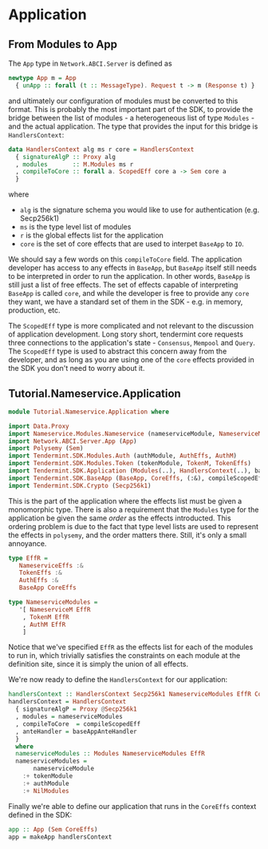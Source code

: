 # Application

## From Modules to App

The `App` type in `Network.ABCI.Server` is defined as 

~~~ haskell ignore
newtype App m = App
  { unApp :: forall (t :: MessageType). Request t -> m (Response t) }
~~~

and ultimately our configuration of modules must be converted to this format. This is probably the most important part of the SDK, to provide the bridge between the list of modules - a heterogeneous list of type `Modules` - and the actual application. The type that provides the input for this bridge is `HandlersContext`:

~~~ haskell ignore
data HandlersContext alg ms r core = HandlersContext
  { signatureAlgP :: Proxy alg
  , modules       :: M.Modules ms r
  , compileToCore :: forall a. ScopedEff core a -> Sem core a
  }
~~~

where
- `alg` is the signature schema you would like to use for authentication (e.g. Secp256k1)
- `ms` is the type level list of modules
- `r` is the global effects list for the application
- `core` is the set of core effects that are used to interpet `BaseApp` to `IO`.

We should say a few words on this `compileToCore` field. The application developer has access to any effects in `BaseApp`, 
but `BaseApp` itself still needs to be interpreted in order to run the application. In other words, `BaseApp` is still just a 
list of free effects. The set of effects capable of interpreting `BaseApp` is called `core`, and while the developer is free to provide any `core` they want, we have a standard set of them in the SDK - e.g. in memory, production, etc. 

The `ScopedEff` type is more complicated and not relevant to the discussion of application development. Long story short, tendermint core requests three connections to the application's state - `Consensus`, `Mempool` and `Query`. The `ScopedEff` type is used to abstract this concern away from the developer, and as long as you are using one of the `core` effects provided in the SDK you don't need to worry about it.

## Tutorial.Nameservice.Application

~~~ haskell
module Tutorial.Nameservice.Application where

import Data.Proxy
import Nameservice.Modules.Nameservice (nameserviceModule, NameserviceM, NameserviceEffs)
import Network.ABCI.Server.App (App)
import Polysemy (Sem)
import Tendermint.SDK.Modules.Auth (authModule, AuthEffs, AuthM)
import Tendermint.SDK.Modules.Token (tokenModule, TokenM, TokenEffs)
import Tendermint.SDK.Application (Modules(..), HandlersContext(..), baseAppAnteHandler, makeApp)
import Tendermint.SDK.BaseApp (BaseApp, CoreEffs, (:&), compileScopedEff)
import Tendermint.SDK.Crypto (Secp256k1)
~~~

This is the part of the application where the effects list must be given a monomorphic type. There is also a requirement
that the `Modules` type for the application be given the same _order_ as the effects introducted. This ordering problem is due
to the fact that type level lists are used to represent the effects in `polysemy`, and the order matters there. Still, it's only a small annoyance.


~~~ haskell
type EffR =
   NameserviceEffs :&
   TokenEffs :&
   AuthEffs :&
   BaseApp CoreEffs

type NameserviceModules =
   '[ NameserviceM EffR
    , TokenM EffR
    , AuthM EffR
    ]
~~~

Notice that we've specified `EffR` as the effects list for each of the modules to run in, which trivially satisfies the constraints on each module at the definition site, since it is simply the union of all effects.

We're now ready to define the `HandlersContext` for our application:

~~~ haskell
handlersContext :: HandlersContext Secp256k1 NameserviceModules EffR CoreEffs
handlersContext = HandlersContext
  { signatureAlgP = Proxy @Secp256k1
  , modules = nameserviceModules
  , compileToCore  = compileScopedEff
  , anteHandler = baseAppAnteHandler
  }
  where
  nameserviceModules :: Modules NameserviceModules EffR
  nameserviceModules =
       nameserviceModule
    :+ tokenModule
    :+ authModule
    :+ NilModules
~~~

Finally we're able to define our application that runs in the `CoreEffs` context defined in the SDK:


~~~ haskell
app :: App (Sem CoreEffs)
app = makeApp handlersContext 
~~~
